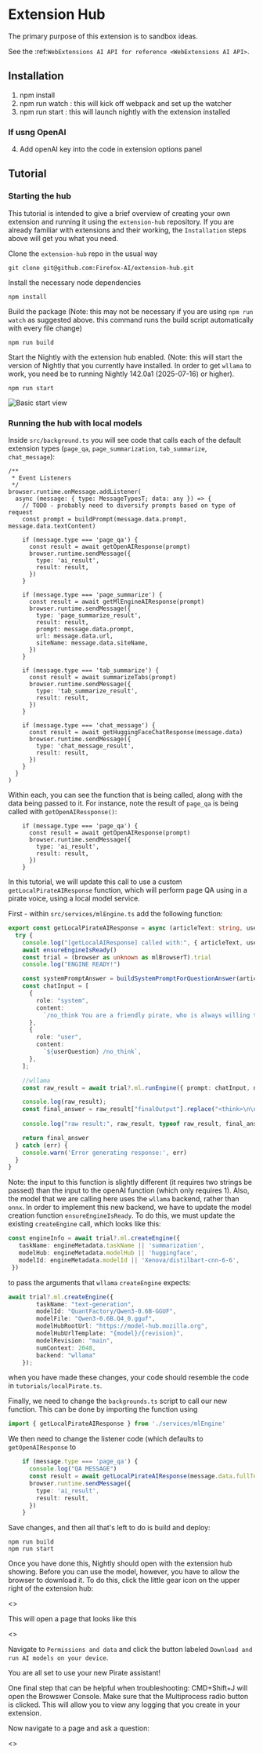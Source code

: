 Extension Hub
=====================================

The primary purpose of this extension is to sandbox ideas.

See the :ref:`WebExtensions AI API for reference <WebExtensions AI API>`.

Installation 
------------

1. npm install
2. npm run watch : this will kick off webpack and set up the watcher
3. npm run start : this will launch nightly with the extension installed

### If usng OpenAI
4. Add openAI key into the code in extension options panel

Tutorial
------------

### Starting the hub

This tutorial is intended to give a brief overview of creating your own extension and running it using the `extension-hub` repository. If you are already familiar with extensions and their working, the `Installation` steps above will get you what you need.

Clone the `extension-hub` repo in the usual way

```copy
git clone git@github.com:Firefox-AI/extension-hub.git
```

Install the necessary node dependencies

```
npm install
```

Build the package (Note: this may not be necessary if you are using `npm run watch` as suggested above. this command runs the build script automatically with every file change)

```
npm run build
```


Start the Nightly with the extension hub enabled. (Note: this will start the version of Nightly that you currently have installed. In order to get `wllama` to work, you need be to running Nightly 142.0a1 (2025-07-16) or higher).
```
npm run start
```

![Basic start view](assets/my-image.png)

### Running the hub with local models

Inside `src/background.ts` you will see code that calls each of the default extension types (`page_qa`, `page_summarization`, `tab_summarize`, `chat_message`): 

```
/**
 * Event Listeners
 */
browser.runtime.onMessage.addListener(
  async (message: { type: MessageTypesT; data: any }) => {
    // TODO - probably need to diversify prompts based on type of request
    const prompt = buildPrompt(message.data.prompt, message.data.textContent)

    if (message.type === 'page_qa') {
      const result = await getOpenAIResponse(prompt)
      browser.runtime.sendMessage({
        type: 'ai_result',
        result: result,
      })
    }

    if (message.type === 'page_summarize') {
      const result = await getMlEngineAIResponse(prompt)
      browser.runtime.sendMessage({
        type: 'page_summarize_result',
        result: result,
        prompt: message.data.prompt,
        url: message.data.url,
        siteName: message.data.siteName,
      })
    }

    if (message.type === 'tab_summarize') {
      const result = await summarizeTabs(prompt)
      browser.runtime.sendMessage({
        type: 'tab_summarize_result',
        result: result,
      })
    }

    if (message.type === 'chat_message') {
      const result = await getHuggingFaceChatResponse(message.data)
      browser.runtime.sendMessage({
        type: 'chat_message_result',
        result: result,
      })
    }
  }
)
```

Within each, you can see the function that is being called, along with the data being passed to it. For instance, note the result of `page_qa` is being called with `getOpenAIRessponse()`: 

```
    if (message.type === 'page_qa') {
      const result = await getOpenAIResponse(prompt)
      browser.runtime.sendMessage({
        type: 'ai_result',
        result: result,
      })
    }
```

In this tutorial, we will update this call to use a custom `getLocalPirateAIResponse` function, which will perform page QA using in a pirate voice, using a local model service. 

First - within `src/services/mlEngine.ts` add the following function:

```ts
export const getLocalPirateAIResponse = async (articleText: string, userQuestion: string) => {
  try {
    console.log("[getLocalAIResponse] called with:", { articleText, userQuestion });
    await ensureEngineIsReady()
    const trial = (browser as unknown as mlBrowserT).trial
    console.log("ENGINE READY!")

    const systemPromptAnswer = buildSystemPromptForQuestionAnswer(articleText)
    const chatInput = [
      {
        role: "system",
        content:
          `/no_think You are a friendly pirate, who is always willing to help users navigate the difficult seas of the internet. Please examine the following web page carefully and use the information found there to answer the users question. If the question cannot be answered using the page contents alone, respond by suggesting that the user perform an internet search to find the answer to their question. Do not make anything up. Always talk like a pirate. Always. \nWeb page: ${articleText}`,
      },
      {
        role: "user",
        content: 
          `${userQuestion} /no_think`,
      },
    ];

    //wllama
    const raw_result = await trial?.ml.runEngine({ prompt: chatInput, nPredict: 1500, skipPrompt: true });

    console.log(raw_result);
    const final_answer = raw_result["finalOutput"].replace("<think>\n\n</think>\n\n", "");
    
    console.log("raw result:", raw_result, typeof raw_result, final_answer);

    return final_answer
  } catch (err) {
    console.warn('Error generating response:', err)
  }
}
```

Note: the input to this function is slightly different (it requires two strings be passed) than the input to the openAI function (which only requires 1). Also, the model that we are calling here uses the `wllama` backend, rather than `onnx`. In order to implement this new backend, we have to update the model creation function `ensureEngineIsReady`. To do this, we must update the existing `createEngine` call, which looks like this: 

```ts
const engineInfo = await trial?.ml.createEngine({
   taskName: engineMetadata.taskName || 'summarization',
   modelHub: engineMetadata.modelHub || 'huggingface',
   modelId: engineMetadata.modelId || 'Xenova/distilbart-cnn-6-6',
 })
```

to pass the arguments that `wllama` `createEngine` expects: 

```ts
await trial?.ml.createEngine({
        taskName: "text-generation",
        modelId: "QuantFactory/Qwen3-0.6B-GGUF",
        modelFile: "Qwen3-0.6B.Q4_0.gguf",
        modelHubRootUrl: "https://model-hub.mozilla.org",
        modelHubUrlTemplate: "{model}/{revision}",
        modelRevision: "main",
        numContext: 2048,
        backend: "wllama"
    });
```

when you have made these changes, your code should resemble the code in `tutorials/localPirate.ts`.

Finally, we need to change the `backgrounds.ts` script to call our new function. This can be done by importing the function using

```ts
import { getLocalPirateAIResponse } from './services/mlEngine'
```

We then need to change the listener code (which defaults to `getOpenAIResponse` to

```ts
    if (message.type === 'page_qa') {
      console.log("QA MESSAGE")
      const result = await getLocalPirateAIResponse(message.data.fullText, message.data.prompt)
      browser.runtime.sendMessage({
        type: 'ai_result',
        result: result,
      })
    }
```

Save changes, and then all that's left to do is build and deploy:

```
npm run build
npm run start
```

Once you have done this, Nightly should open with the extension hub showing. Before you can use the model, however, you have to allow the browser to download it. To do this, click the little gear icon on the upper right of the extension hub:

<>

This will open a page that looks like this

<>

Navigate to `Permissions and data` and click the button labeled `Download and run AI models on your device`.

You are all set to use your new Pirate assistant! 

One final step that can be helpful when troubleshooting: CMD+Shift+J will open the Browswer Console. Make sure that the Multiprocess radio button is clicked. This will allow you to view any logging that you create in your extension. 

Now navigate to a page and ask a question: 

<>
